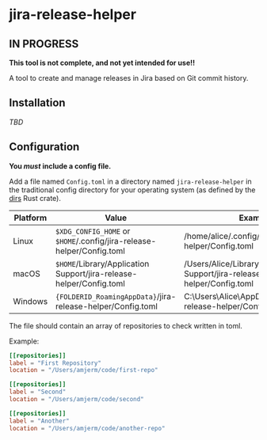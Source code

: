 # jira-release-helper

## IN PROGRESS

**This tool is not complete, and not yet intended for use!!**

A tool to create and manage releases in Jira based on Git commit history.

## Installation

_TBD_

## Configuration

**You _must_ include a config file.**

Add a file named `Config.toml` in a directory named `jira-release-helper` in the traditional config directory for your operating system (as defined by the [dirs](https://docs.rs/dirs/latest/dirs/fn.config_dir.html) Rust crate).

| **Platform**| **Value**                                                             | **Example**                                                               |
|-------------|-----------------------------------------------------------------------|---------------------------------------------------------------------------|
| Linux       | `$XDG_CONFIG_HOME` or `$HOME`/.config/jira-release-helper/Config.toml | /home/alice/.config/jirea-release-helper/Config.toml                      |
| macOS       | `$HOME`/Library/Application Support/jira-release-helper/Config.toml   | /Users/Alice/Library/Application Support/jira-release-helper/Config.toml  |
| Windows     | `{FOLDERID_RoamingAppData}`/jira-release-helper/Config.toml           | C:\Users\Alice\AppData\Roaming/jira-release-helper/Config.toml            |

The file should contain an array of repositories to check written in toml.

Example:

```toml
[[repositories]]
label = "First Repository"
location = "/Users/amjerm/code/first-repo"

[[repositories]]
label = "Second"
location = "/Users/amjerm/code/second"

[[repositories]]
label = "Another"
location = "/Users/amjerm/code/another-repo"
```
